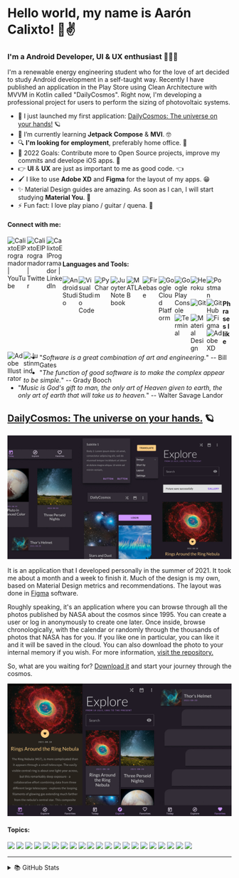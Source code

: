 # Hello world, my name is Aarón Calixto! 👋✌

### I'm a Android Developer, UI & UX enthusiast 👨‍💻🎨

I'm a renewable energy engineering student who for the love of art decided to study Android development in a self-taught way. Recently I have published an application in the Play Store using Clean Architecture with MVVM in Kotlin called "DailyCosmos". Right now, I'm developing a professional project for users to perform the sizing of photovoltaic systems. 

- 🔭 I just launched my first application: [DailyCosmos: The universe on your hands!][application] 🪐
- 🌱 I’m currently learning **Jetpack Compose** & **MVI**. 🤓
- 🔍 **I'm looking for employment**, preferably home office. 🏡
- 📌 2022 Goals: Contribute more to Open Source projects, improve my commits and develope iOS apps. 📱
- 👉 **UI** & **UX** are just as important to me as good code. 👈
- 🖌 I like to use **Adobe XD** and **Figma** for the layout of my apps. 😁
- ✨ Material Design guides are amazing. As soon as I can, I will start studying **Material You**. 👀
- ⚡ Fun fact: I love play piano / guitar / quena. 🎵

#### Connect with me:

[<img align="left" alt="CalixtoElProgramador | YouTube" width="44px" src="https://upload.wikimedia.org/wikipedia/commons/thumb/0/09/YouTube_full-color_icon_%282017%29.svg/2560px-YouTube_full-color_icon_%282017%29.svg.png" />][youtube]
[<img align="left" alt="CalixtoElProgramador | Twitter" width="44px" src="https://logodownload.org/wp-content/uploads/2014/09/twitter-logo-4.png" />][twitter]
[<img align="left" alt="CalixtoElProgramador | LinkedIn" width="36px" src="https://cdn-icons-png.flaticon.com/512/174/174857.png" />][linkedin]

<br />
<br />

#### Languages and Tools:

[<img align="left" alt="Android Studio" width="36px" src="https://portapps.io/img/app/android-studio.png"/>][github]
[<img align="left" alt="Visual Studio Code" width="36px" src="https://upload.wikimedia.org/wikipedia/commons/thumb/9/9a/Visual_Studio_Code_1.35_icon.svg/2048px-Visual_Studio_Code_1.35_icon.svg.png"/>][github]
[<img align="left" alt="PyCharm" width="36px" src="https://upload.wikimedia.org/wikipedia/commons/thumb/1/1d/PyCharm_Icon.svg/512px-PyCharm_Icon.svg.png"/>][github]
[<img align="left" alt="Juoyter Notebook" width="36px" src="https://upload.wikimedia.org/wikipedia/commons/thumb/3/38/Jupyter_logo.svg/800px-Jupyter_logo.svg.png"/>][github]
[<img align="left" alt="MATLAB" width="36px" src="https://upload.wikimedia.org/wikipedia/commons/thumb/2/21/Matlab_Logo.png/667px-Matlab_Logo.png"/>][github]
[<img align="left" alt="Firebase" width="36px" src="https://cdn.icon-icons.com/icons2/2107/PNG/512/file_type_firebase_icon_130606.png"/>][github]
[<img align="left" alt="Google Cloud Platform" width="36px" src="https://www.google.com.mx/url?sa=i&url=https%3A%2F%2Fseekicon.com%2Ffree-icon%2Fgoogle-cloud-platform_2&psig=AOvVaw2AmpR7e0hf-UKEjIqYC51u&ust=1639866796120000&source=images&cd=vfe&ved=0CAsQjRxqFwoTCOih7IHy6_QCFQAAAAAdAAAAABAD"/>][github]
[<img align="left" alt="Google Play Console" width="36px" src="https://play.google.com/store/apps/details?id=com.google.android.apps.playconsole&hl=es_PY&gl=US"/>][github]
[<img align="left" alt="Heroku" width="36px" src="https://www.google.com.mx/url?sa=i&url=https%3A%2F%2Ficon-icons.com%2Fes%2Ficono%2Fheroku%2F130912&psig=AOvVaw02LJGyR4GcVwPZp_DSUnEV&ust=1639866863768000&source=images&cd=vfe&ved=0CAsQjRxqFwoTCPjQvaLy6_QCFQAAAAAdAAAAABAD"/>][github]
[<img align="left" alt="Postman" width="36px" src="https://www.google.com.mx/url?sa=i&url=https%3A%2F%2Fvecta.io%2Fsymbols%2F92%2Fbrands-pj-pz%2F21%2Fpostman-icon&psig=AOvVaw1OaJjfrGE1x9yOundWGHtC&ust=1639866895661000&source=images&cd=vfe&ved=0CAsQjRxqFwoTCPC9trDy6_QCFQAAAAAdAAAAABAD"/>][github]
[<img align="left" alt="Git" width="36px" src="https://www.google.com.mx/url?sa=i&url=https%3A%2F%2Fcommons.wikimedia.org%2Fwiki%2FFile%3AGit_icon.svg&psig=AOvVaw33SxH4arTQUewmAHV1CQZi&ust=1639866955688000&source=images&cd=vfe&ved=0CAsQjRxqFwoTCNjl_szy6_QCFQAAAAAdAAAAABAD"/>][github]
[<img align="left" alt="GitHub" width="36px" src="https://www.google.com.mx/url?sa=i&url=https%3A%2F%2Ficones.pro%2Fen%2Fgithub-symbol-png-logo-icon-purple%2F&psig=AOvVaw2BnaCvUdtirIOz24j9ZrnZ&ust=1639867002418000&source=images&cd=vfe&ved=0CAsQjRxqFwoTCODUn-Ty6_QCFQAAAAAdAAAAABAU"/>][github]
[<img align="left" alt="Terminal" width="36px" src="https://www.google.com.mx/url?sa=i&url=https%3A%2F%2Ficon-icons.com%2Fes%2Ficono%2FTerminal%2F131942&psig=AOvVaw2LIX4eMj0RlzqEvGcHePgc&ust=1639867052031000&source=images&cd=vfe&ved=0CAsQjRxqFwoTCJjTjPvy6_QCFQAAAAAdAAAAABAD"/>][github]
[<img align="left" alt="Material Design" width="36px" src="https://www.google.com.mx/url?sa=i&url=https%3A%2F%2Fuxwing.com%2Fgoogle-material-design-icon%2F&psig=AOvVaw0AQM42GPjROgYyikMvlgZs&ust=1639867081116000&source=images&cd=vfe&ved=0CAsQjRxqFwoTCJDS_4jz6_QCFQAAAAAdAAAAABAD"/>][github]
[<img align="left" alt="Figma" width="36px" src="https://www.google.com.mx/url?sa=i&url=https%3A%2F%2Ficon-icons.com%2Fes%2Ficono%2Ffigma-logotipo%2F147289&psig=AOvVaw1k6QONu0Pinn7IdV_5-0y2&ust=1639867098363000&source=images&cd=vfe&ved=0CAsQjRxqFwoTCPDkgJHz6_QCFQAAAAAdAAAAABAD"/>][github]
[<img align="left" alt="Adobe XD" width="36px" src="https://www.google.com.mx/url?sa=i&url=https%3A%2F%2Fes.m.wikipedia.org%2Fwiki%2FArchivo%3AAdobe_XD_CC_icon.svg&psig=AOvVaw1ovgy9tR1B34SUJLAUHlf6&ust=1639867125652000&source=images&cd=vfe&ved=0CAsQjRxqFwoTCMDGkp7z6_QCFQAAAAAdAAAAABAD"/>][github]
[<img align="left" alt="Adobe Illustrator" width="36px" src="https://www.google.com.mx/url?sa=i&url=https%3A%2F%2Fes.m.wikipedia.org%2Fwiki%2FArchivo%3AAdobe_Illustrator_CC_icon.svg&psig=AOvVaw1Qn8_RqoiIymKlhEXj19ok&ust=1639867145522000&source=images&cd=vfe&ved=0CAsQjRxqFwoTCPDPwqfz6_QCFQAAAAAdAAAAABAD"/>][github]
[<img align="left" alt="Justinmind" width="36px" src="https://play.google.com/store/apps/details?id=com.justinmind.androidapp&hl=es_MX&gl=US"/>][github]

<br />
<br />

#### Phrases I like

- "_Software is a great combination of art and engineering._" -- Bill Gates
- "_The function of good software is to make the complex appear to be simple._" -- Grady Booch
- "_Music is God's gift to man, the only art of Heaven given to earth, the only art of earth that will take us to heaven._" -- Walter Savage Landor

## [DailyCosmos: The universe on your hands.][application] 🪐
![figma_dailycosmos](https://raw.githubusercontent.com/CalixtoElProgramador/CalixtoElProgramador/master/daily_cosmos_components.jpg)

It is an application that I developed personally in the summer of 2021. It took me about a month and a week to finish it. Much of the design is my own, based on Material Design metrics and recommendations. The layout was done in [Figma][figma_dailycosmos] software. 

Roughly speaking, it's an application where you can browse through all the photos published by NASA about the cosmos since 1995. You can create a user or log in anonymously to create one later. Once inside, browse chronologically, with the calendar or randomly through the thousands of photos that NASA has for you. If you like one in particular, you can like it and it will be saved in the cloud. You can also download the photo to your internal memory if you wish. For more information, [visit the repository.][dailycosmos_repository]

So, what are you waiting for? [Download it][application] and start your journey through the cosmos.

![figma_dailycosmos](https://raw.githubusercontent.com/CalixtoElProgramador/CalixtoElProgramador/master/daily_cosmos_main_mockup.jpg)

#### Topics:
![](https://img.shields.io/static/v1??style=flat-squaren&label=Language&labelColor=212121&message=Kotlin&color=9719ff)
![](https://img.shields.io/static/v1??style=flat-squaren&label=IDE&labelColor=212121&message=AndroidStudio&color=9719ff)
![](https://img.shields.io/static/v1??style=flat-squaren&label=Architecture&labelColor=212121&message=MVVM&color=9719ff)
![](https://img.shields.io/static/v1??style=flat-squaren&label=Structure&labelColor=212121&message=CleanArchitecture&color=9719ff)
![](https://img.shields.io/static/v1??style=flat-squaren&label=Network&labelColor=212121&message=Retrofit2&color=9719ff)
![](https://img.shields.io/static/v1??style=flat-squaren&label=Serialization&labelColor=212121&message=GSON&color=9719ff)
![](https://img.shields.io/static/v1??style=flat-squaren&label=ImageLoading&labelColor=212121&message=Glide&color=9719ff)
![](https://img.shields.io/static/v1??style=flat-squaren&label=Cache&labelColor=212121&message=Room&color=9719ff)
![](https://img.shields.io/static/v1??style=flat-squaren&label=Preferences&labelColor=212121&message=Datastore&color=9719ff)
![](https://img.shields.io/static/v1??style=flat-squaren&label=Injection&labelColor=212121&message=Hilt&color=9719ff)
![](https://img.shields.io/static/v1??style=flat-squaren&label=Firebase&labelColor=212121&message=Authentification&color=ff9819)
![](https://img.shields.io/static/v1??style=flat-squaren&label=Firebase&labelColor=212121&message=Store&color=ff9819)
![](https://img.shields.io/static/v1??style=flat-squaren&label=Firebase&labelColor=212121&message=Storage&color=ff9819)
![](https://img.shields.io/static/v1??style=flat-squaren&label=Firebase&labelColor=212121&message=Crashlytics&color=ff9819)
![](https://img.shields.io/static/v1??style=flat-squaren&label=Firebase&labelColor=212121&message=TestLab&color=ff9819)
![](https://img.shields.io/static/v1??style=flat-squaren&label=Permissions&labelColor=212121&message=Camara&color=#a4c639)
![](https://img.shields.io/static/v1??style=flat-squaren&label=Permissions&labelColor=212121&message=ExternalStorage&color=#a4c639)
![](https://img.shields.io/static/v1??style=flat-squaren&label=Permissions&labelColor=212121&message=InternalStorage&color=#a4c639)
![](https://img.shields.io/static/v1??style=flat-squaren&label=Layout&labelColor=212121&message=XML&color=ff0068)
![](https://img.shields.io/static/v1??style=flat-squaren&label=Design&labelColor=212121&message=Figma&color=ff0068)
![](https://img.shields.io/static/v1??style=flat-squaren&label=Animations&labelColor=212121&message=Lottie&color=ff0068)

---

<details>
  <summary>📚 GitHub Stats</summary>

<img align="left" alt="Most Used Languages" src="https://github-readme-stats.vercel.app/api/top-langs/?username=CalixtoElProgramador&layout=compact" />

</details>

[application]: https://play.google.com/store/apps/details?id=com.listocalixto.dailycosmo&hl=es_MX&gl=US
[dailycosmos_repository]: https://github.com/CalixtoElProgramador/DailyCosmos-Android
[figma_dailycosmos]: https://www.figma.com/file/RR1XH31BDa5Lgzw2trYe4G/DailyCosmos
[twitter]: https://twitter.com/Listo__Calixto
[youtube]: https://www.youtube.com/channel/UC_pbaIaGBYgOfiwT5uuTBEA
[linkedin]: https://www.linkedin.com/in/aaron-calixto-andrade-12968a1ab/
[github]: https://github.com/CalixtoElProgramador
